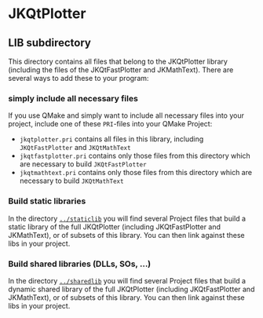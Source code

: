 # JKQtPlotter
## LIB subdirectory

This directory contains all files that belong to the JKQtPlotter library (including the files of the JKQtFastPlotter and JKMathText). There are several ways to add these to your program:

### simply include all necessary files
If you use QMake and simply want to include all necessary files into your project, include one of these `PRI`-files into your QMake Project:
- `jkqtplotter.pri` contains all files in this library, including `JKQtFastPlotter` and `JKQtMathText`
- `jkqtfastplotter.pri` contains only those files from this directory which are necessary to build `JKQtFastPlotter`
- `jkqtmathtext.pri` contains only those files from this directory which are necessary to build `JKQtMathText`

### Build static libraries
In the directory [`../staticlib`](https://github.com/jkriege2/JKQtPlotter/tree/master/staticlib) you will find several Project files that build a static library of the full JKQtPlotter (including JKQtFastPlotter and JKMathText), or of subsets of this library. You can then link against these libs in your project.

### Build shared libraries (DLLs, SOs, ...)
In the directory [`../sharedlib`](https://github.com/jkriege2/JKQtPlotter/tree/master/sharedlib) you will find several Project files that build a dynamic shared library of the full JKQtPlotter (including JKQtFastPlotter and JKMathText), or of subsets of this library. You can then link against these libs in your project.
